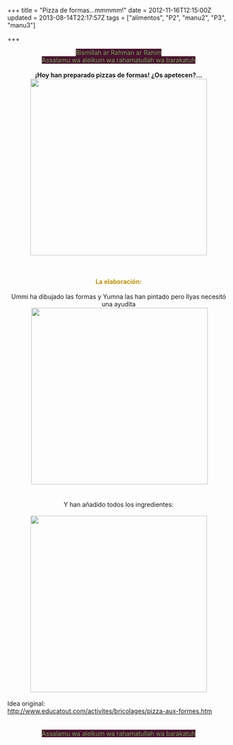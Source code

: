 +++
title = "Pizza de formas...mmmmm!"
date = 2012-11-16T12:15:00Z
updated = 2013-08-14T22:17:57Z
tags = ["alimentos", "P2", "manu2", "P3", "manu3"]

+++

<div dir="ltr" style="text-align: left;" trbidi="on"><div style="text-align: center;"><span style="background-color: #4c1130;"><span style="color: #6aa84f;">Bismillah ar Rahman ar Rahim</span></span></div><div style="text-align: center;"><span style="background-color: #4c1130;"><span style="color: #6aa84f;">Assalamu wa aleikum wa rahamatullah wa barakatuh</span></span><br /><span style="background-color: #4c1130;"><span style="color: #6aa84f;"><br /></span></span></div><div style="text-align: center;"><div class="separator" style="clear: both; text-align: center;"><b>¡Hoy han preparado pizzas de formas! ¿Os apetecen?...</b><a href="http://2.bp.blogspot.com/-UDnW8Q6qJ6w/UguoGXCKAKI/AAAAAAAAFek/gZuPKyaMsrM/s1600/cats3.jpg" imageanchor="1" style="margin-left: 1em; margin-right: 1em;"><img border="0" height="400" src="http://2.bp.blogspot.com/-UDnW8Q6qJ6w/UguoGXCKAKI/AAAAAAAAFek/gZuPKyaMsrM/s1600/cats3.jpg" width="400" /></a></div><b><br /></b><b></b><br /><a name='more'></a><b><br /></b></div><div style="text-align: center;"><b><span style="color: #bf9000;">La elaboración:</span></b><br /><br /></div><div style="text-align: center;">Ummi ha dibujado las formas y Yumna las han pintado pero Ilyas necesitó una ayudita</div><div class="separator" style="clear: both; text-align: center;"></div><div style="text-align: center;">&nbsp;<a href="http://3.bp.blogspot.com/-tuadR82i8Fg/UguoFAr2ZxI/AAAAAAAAFeY/6f3mYoQdr8k/s1600/cats.jpg" imageanchor="1" style="margin-left: 1em; margin-right: 1em; text-align: center;"><img border="0" height="400" src="http://3.bp.blogspot.com/-tuadR82i8Fg/UguoFAr2ZxI/AAAAAAAAFeY/6f3mYoQdr8k/s1600/cats.jpg" width="400" /></a></div><br /><br /><div style="text-align: center;">Y han añadido todos los ingredientes:</div><div style="text-align: center;"><br /></div><div class="separator" style="clear: both; text-align: center;"><a href="http://4.bp.blogspot.com/-0RL2KQr2mKM/UguoGK7Z52I/AAAAAAAAFeg/dIJ3uDsmT3M/s1600/cats1.jpg" imageanchor="1" style="margin-left: 1em; margin-right: 1em;"><img border="0" height="400" src="http://4.bp.blogspot.com/-0RL2KQr2mKM/UguoGK7Z52I/AAAAAAAAFeg/dIJ3uDsmT3M/s1600/cats1.jpg" width="400" /></a></div><br /><div class="separator" style="clear: both; text-align: center;"></div>Idea original:<br /><a href="http://www.educatout.com/activites/bricolages/pizza-aux-formes.htm">http://www.educatout.com/activites/bricolages/pizza-aux-formes.htm</a><br /><br /><br /><div style="text-align: center;"><span style="background-color: #4c1130;"><span style="color: #6aa84f;">Assalamu wa aleikum wa rahamatullah wa barakatuh</span></span><br /><span style="background-color: #4c1130;"><span style="color: #6aa84f;"><br /></span></span></div></div>
